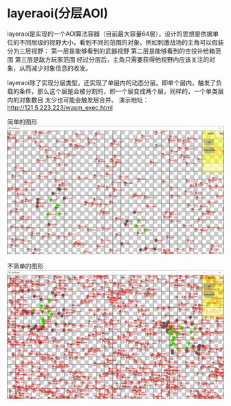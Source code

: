 # layeraoi(分层AOI)
layeraoi是实现的一个AOI算法容器（目前最大容量64层），设计的思想是依据单位的不同层级的视野大小，看到不同的范围的对象。例如刺激战场的主角可以假装分为三层视野：
第一层是能够看到的武器视野
第二层是能够看到的空投补给箱范围
第三层是敌方玩家范围
经过分层后，主角只需要获得他视野内应该关注的对象，从而减少对象信息的收发。


layeraoi除了实现分层类型，还实现了单层内的动态分层。即单个层内，触发了负载的条件，那么这个层是会被分割的，即一个层变成两个层，同样的，一个单类层内的对象数目
太少也可能会触发层合并。
演示地址：http://121.5.223.223/wasm_exec.html

简单的图形
![image](https://github.com/hitong/layeraoi/blob/main/awesome/base.png)

不简单的图形
![image](https://github.com/hitong/layeraoi/blob/main/awesome/base2.png)
